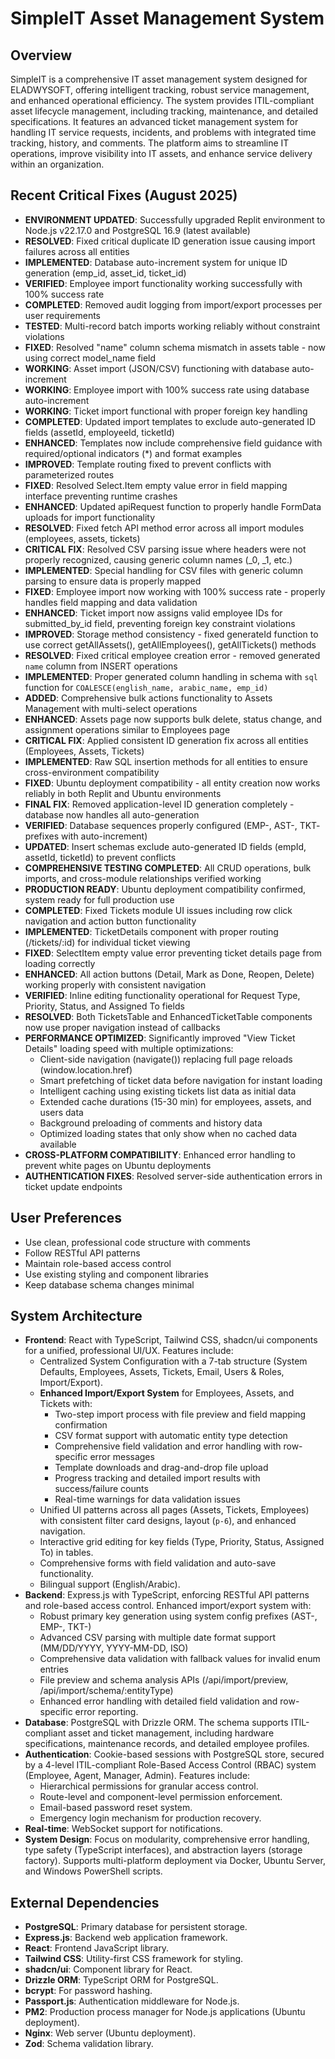 # SimpleIT Asset Management System

## Overview
SimpleIT is a comprehensive IT asset management system designed for ELADWYSOFT, offering intelligent tracking, robust service management, and enhanced operational efficiency. The system provides ITIL-compliant asset lifecycle management, including tracking, maintenance, and detailed specifications. It features an advanced ticket management system for handling IT service requests, incidents, and problems with integrated time tracking, history, and comments. The platform aims to streamline IT operations, improve visibility into IT assets, and enhance service delivery within an organization.

## Recent Critical Fixes (August 2025)
- **ENVIRONMENT UPDATED**: Successfully upgraded Replit environment to Node.js v22.17.0 and PostgreSQL 16.9 (latest available)
- **RESOLVED**: Fixed critical duplicate ID generation issue causing import failures across all entities
- **IMPLEMENTED**: Database auto-increment system for unique ID generation (emp_id, asset_id, ticket_id)
- **VERIFIED**: Employee import functionality working successfully with 100% success rate
- **COMPLETED**: Removed audit logging from import/export processes per user requirements
- **TESTED**: Multi-record batch imports working reliably without constraint violations
- **FIXED**: Resolved "name" column schema mismatch in assets table - now using correct model_name field
- **WORKING**: Asset import (JSON/CSV) functioning with database auto-increment
- **WORKING**: Employee import with 100% success rate using database auto-increment
- **WORKING**: Ticket import functional with proper foreign key handling
- **COMPLETED**: Updated import templates to exclude auto-generated ID fields (assetId, employeeId, ticketId)
- **ENHANCED**: Templates now include comprehensive field guidance with required/optional indicators (*) and format examples
- **IMPROVED**: Template routing fixed to prevent conflicts with parameterized routes
- **FIXED**: Resolved Select.Item empty value error in field mapping interface preventing runtime crashes
- **ENHANCED**: Updated apiRequest function to properly handle FormData uploads for import functionality
- **RESOLVED**: Fixed fetch API method error across all import modules (employees, assets, tickets)
- **CRITICAL FIX**: Resolved CSV parsing issue where headers were not properly recognized, causing generic column names (_0, _1, etc.)
- **IMPLEMENTED**: Special handling for CSV files with generic column parsing to ensure data is properly mapped
- **FIXED**: Employee import now working with 100% success rate - properly handles field mapping and data validation
- **ENHANCED**: Ticket import now assigns valid employee IDs for submitted_by_id field, preventing foreign key constraint violations
- **IMPROVED**: Storage method consistency - fixed generateId function to use correct getAllAssets(), getAllEmployees(), getAllTickets() methods
- **RESOLVED**: Fixed critical employee creation error - removed generated `name` column from INSERT operations
- **IMPLEMENTED**: Proper generated column handling in schema with `sql` function for `COALESCE(english_name, arabic_name, emp_id)`
- **ADDED**: Comprehensive bulk actions functionality to Assets Management with multi-select operations
- **ENHANCED**: Assets page now supports bulk delete, status change, and assignment operations similar to Employees page
- **CRITICAL FIX**: Applied consistent ID generation fix across all entities (Employees, Assets, Tickets)
- **IMPLEMENTED**: Raw SQL insertion methods for all entities to ensure cross-environment compatibility
- **FIXED**: Ubuntu deployment compatibility - all entity creation now works reliably in both Replit and Ubuntu environments
- **FINAL FIX**: Removed application-level ID generation completely - database now handles all auto-generation
- **VERIFIED**: Database sequences properly configured (EMP-, AST-, TKT- prefixes with auto-increment)
- **UPDATED**: Insert schemas exclude auto-generated ID fields (empId, assetId, ticketId) to prevent conflicts
- **COMPREHENSIVE TESTING COMPLETED**: All CRUD operations, bulk imports, and cross-module relationships verified working
- **PRODUCTION READY**: Ubuntu deployment compatibility confirmed, system ready for full production use
- **COMPLETED**: Fixed Tickets module UI issues including row click navigation and action button functionality
- **IMPLEMENTED**: TicketDetails component with proper routing (/tickets/:id) for individual ticket viewing
- **FIXED**: SelectItem empty value error preventing ticket details page from loading correctly
- **ENHANCED**: All action buttons (Detail, Mark as Done, Reopen, Delete) working properly with consistent navigation
- **VERIFIED**: Inline editing functionality operational for Request Type, Priority, Status, and Assigned To fields
- **RESOLVED**: Both TicketsTable and EnhancedTicketTable components now use proper navigation instead of callbacks
- **PERFORMANCE OPTIMIZED**: Significantly improved "View Ticket Details" loading speed with multiple optimizations:
  - Client-side navigation (navigate()) replacing full page reloads (window.location.href)
  - Smart prefetching of ticket data before navigation for instant loading
  - Intelligent caching using existing tickets list data as initial data
  - Extended cache durations (15-30 min) for employees, assets, and users data
  - Background preloading of comments and history data
  - Optimized loading states that only show when no cached data available
- **CROSS-PLATFORM COMPATIBILITY**: Enhanced error handling to prevent white pages on Ubuntu deployments
- **AUTHENTICATION FIXES**: Resolved server-side authentication errors in ticket update endpoints

## User Preferences
- Use clean, professional code structure with comments
- Follow RESTful API patterns
- Maintain role-based access control
- Use existing styling and component libraries
- Keep database schema changes minimal

## System Architecture
- **Frontend**: React with TypeScript, Tailwind CSS, shadcn/ui components for a unified, professional UI/UX. Features include:
    - Centralized System Configuration with a 7-tab structure (System Defaults, Employees, Assets, Tickets, Email, Users & Roles, Import/Export).
    - **Enhanced Import/Export System** for Employees, Assets, and Tickets with:
      - Two-step import process with file preview and field mapping confirmation
      - CSV format support with automatic entity type detection
      - Comprehensive field validation and error handling with row-specific error messages
      - Template downloads and drag-and-drop file upload
      - Progress tracking and detailed import results with success/failure counts
      - Real-time warnings for data validation issues
    - Unified UI patterns across all pages (Assets, Tickets, Employees) with consistent filter card designs, layout (`p-6`), and enhanced navigation.
    - Interactive grid editing for key fields (Type, Priority, Status, Assigned To) in tables.
    - Comprehensive forms with field validation and auto-save functionality.
    - Bilingual support (English/Arabic).
- **Backend**: Express.js with TypeScript, enforcing RESTful API patterns and role-based access control. Enhanced import/export system with:
    - Robust primary key generation using system config prefixes (AST-, EMP-, TKT-)
    - Advanced CSV parsing with multiple date format support (MM/DD/YYYY, YYYY-MM-DD, ISO)
    - Comprehensive data validation with fallback values for invalid enum entries
    - File preview and schema analysis APIs (/api/import/preview, /api/import/schema/:entityType)
    - Enhanced error handling with detailed field validation and row-specific error reporting.
- **Database**: PostgreSQL with Drizzle ORM. The schema supports ITIL-compliant asset and ticket management, including hardware specifications, maintenance records, and detailed employee profiles.
- **Authentication**: Cookie-based sessions with PostgreSQL store, secured by a 4-level ITIL-compliant Role-Based Access Control (RBAC) system (Employee, Agent, Manager, Admin). Features include:
    - Hierarchical permissions for granular access control.
    - Route-level and component-level permission enforcement.
    - Email-based password reset system.
    - Emergency login mechanism for production recovery.
- **Real-time**: WebSocket support for notifications.
- **System Design**: Focus on modularity, comprehensive error handling, type safety (TypeScript interfaces), and abstraction layers (storage factory). Supports multi-platform deployment via Docker, Ubuntu Server, and Windows PowerShell scripts.

## External Dependencies
- **PostgreSQL**: Primary database for persistent storage.
- **Express.js**: Backend web application framework.
- **React**: Frontend JavaScript library.
- **Tailwind CSS**: Utility-first CSS framework for styling.
- **shadcn/ui**: Component library for React.
- **Drizzle ORM**: TypeScript ORM for PostgreSQL.
- **bcrypt**: For password hashing.
- **Passport.js**: Authentication middleware for Node.js.
- **PM2**: Production process manager for Node.js applications (Ubuntu deployment).
- **Nginx**: Web server (Ubuntu deployment).
- **Zod**: Schema validation library.